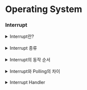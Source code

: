 # Operating System

### Interrupt

<details>
<summary>Interrupt란?</summary>
<br>
<div>
CPU가 프로그램을 실행중일 때 여러 하드웨어 장치에서 예외상황이 발생해 처리가 필요한 경우
CPU에게 알려 처리할 수 있도록 하는 것입니다.

인터럽트가 발생한 시점의 레지스터와 Program Counter를 저장한 후 CPU의 제어를 인터럽트 처리 루틴으로 전달합니다.
</div>

</details>

<br>

<details>
<summary>Interrupt 종류</summary>

<br>

<div>
하드웨어 인터럽트와 소프트웨어 인터럽트가 있습니다.

하드웨어 인터럽트는 입출력 장치나 CPU에 연결된 주변기기에서 인터럽트가 발생하는 것이고,
소프트웨어 인터럽트는 프로그램 처리 중 명령의 요청에 의해서 발생합니다.
</div>
</details>

<br>

<details>
<summary>Interrupt의 동작 순서</summary>

<br>

<div>
인터럽트 요청이 발생하면 현재 실행중인 프로그램을 중단합니다.
현재 실행중인 프로그램의 상태를 저장합니다.

<br>

인터럽트 요청이 발생한 장치를 식별한 후 인터럽트 서비스 루틴을 호출해 처리합니다.

인터럽트 처리가 끝나 상태복구 명령어가 실행되면, 저장된 Program Counter값을 통해 이전 실행 위치로 돌아가 수행중이던 프로그램을 재개합니다.

</div>
</details>

<br>

<details>
<summary>Interrupt와 Polling의 차이</summary>
<br>

<div>
Polling이란 CPU가 주변 기기들의 변화를 지속적으로 읽어 처리되어야할 작업을 찾는 과정입니다.

Polling은 CPU가 특정 이벤트를 처리하기위해 해당 이벤트가 발생할 때까지 주기적으로 확인해야합니다.
Interrupt는 다른 작업을 처리하다가 이벤트가 발생하면 인터럽트 핸들러를 호출해 작업을 처리합니다.
</div>

</details>

<br>

<details>
<summary>Interrupt Handler</summary>

<br>

<div>
인터럽트가 발생했을 때 인터럽트에 대응하여 이벤트를 처리하는 루틴입니다.
인터럽트 서비스 루틴이라고 부르기도 합니다. 인터럽트 핸들러의 예시로는 디바이스 드라이버가 있습니다.

CPU가 인터럽트 발생을 감지했을 때 CPU로부터 제어권을 넘겨받아 인터럽트를 처리합니다.
</div>
</details>


